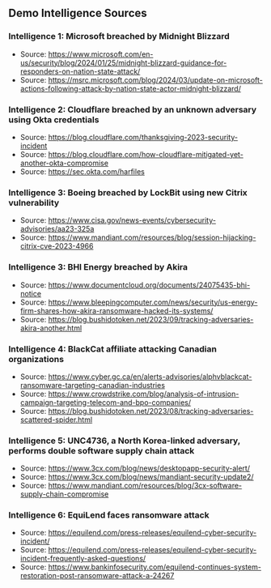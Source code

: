 ## Demo Intelligence Sources

### Intelligence 1: Microsoft breached by Midnight Blizzard
- Source: https://www.microsoft.com/en-us/security/blog/2024/01/25/midnight-blizzard-guidance-for-responders-on-nation-state-attack/
- Source: https://msrc.microsoft.com/blog/2024/03/update-on-microsoft-actions-following-attack-by-nation-state-actor-midnight-blizzard/

### Intelligence 2: Cloudflare breached by an unknown adversary using Okta credentials
- Source: https://blog.cloudflare.com/thanksgiving-2023-security-incident
- Source: https://blog.cloudflare.com/how-cloudflare-mitigated-yet-another-okta-compromise
- Source: https://sec.okta.com/harfiles

### Intelligence 3: Boeing breached by LockBit using new Citrix vulnerability
- Source: https://www.cisa.gov/news-events/cybersecurity-advisories/aa23-325a
- Source: https://www.mandiant.com/resources/blog/session-hijacking-citrix-cve-2023-4966

### Intelligence 3: BHI Energy breached by Akira
- Source: https://www.documentcloud.org/documents/24075435-bhi-notice
- Source: https://www.bleepingcomputer.com/news/security/us-energy-firm-shares-how-akira-ransomware-hacked-its-systems/
- Source: https://blog.bushidotoken.net/2023/09/tracking-adversaries-akira-another.html

### Intelligence 4: BlackCat affiliate attacking Canadian organizations
- Source: https://www.cyber.gc.ca/en/alerts-advisories/alphvblackcat-ransomware-targeting-canadian-industries
- Source: https://www.crowdstrike.com/blog/analysis-of-intrusion-campaign-targeting-telecom-and-bpo-companies/
- Source: https://blog.bushidotoken.net/2023/08/tracking-adversaries-scattered-spider.html

### Intelligence 5: UNC4736, a North Korea-linked adversary, performs double software supply chain attack
- Source: https://www.3cx.com/blog/news/desktopapp-security-alert/
- Source: https://www.3cx.com/blog/news/mandiant-security-update2/
- Source: https://www.mandiant.com/resources/blog/3cx-software-supply-chain-compromise

### Intelligence 6: EquiLend faces ransomware attack
- Source: https://equilend.com/press-releases/equilend-cyber-security-incident/
- Source: https://equilend.com/press-releases/equilend-cyber-security-incident-frequently-asked-questions/
- Source: https://www.bankinfosecurity.com/equilend-continues-system-restoration-post-ransomware-attack-a-24267
